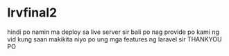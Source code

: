 # lrvfinal2

hindi po namin ma deploy sa live server sir bali po nag provide po kami ng vid kung saan makikita niyo po ung mga features ng laravel sir THANKYOU PO
